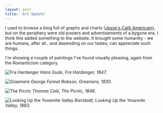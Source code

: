 ```yaml
---
layout: post
title: 'Art Update'
---
```


I used to browse a blog full of graphs and charts ([Jesse's Café Américain](http://jessescrossroadscafe.blogspot.co.uk)), but on the periphery were old posters and advertisements of a bygone era. I think this added something to the website. It brought some humanity - we are humans, after all.. and depending on our tastes, can appreciate such things.

I'm showing a couple of paintings I've found visually pleasing, again from the Romanticism category.

![Fra Hardanger](/assets/landsea.jpg)
*Hans Gude, Fra Hardanger, 1847.*

![Grasmere](/assets/lake.jpg)
*George Fennel Robson, Grasmere, 1830.*

![The Picnic](/assets/thepicnic.jpg)
*Thomas Cole, The Picnic, 1846.*

![Looking Up the Yosemite Valley](/assets/mountainsfields.jpeg)
*Bierstadt, Looking Up the Yosemite Valley, 1863.*
